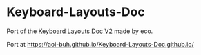 # Keyboard-Layouts-Doc
Port of the [Keyboard Layouts Doc V2](https://bit.ly/layout-doc-v2) made by eco.

Port at https://aoi-buh.github.io/Keyboard-Layouts-Doc.github.io/
